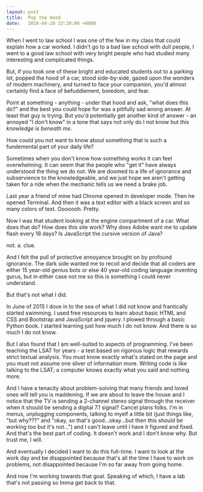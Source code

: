 ```yaml
---
layout: post
title:  Pop the Hood
date:   2016-04-28 23:20:06 +0000
---
```



When I went to law school I was one of the few in my class that could explain how a car worked. I didn't go to a bad law school with dull people, I went to a good law school with very bright people who had studied many interesting and complicated things. 

But, if you took one of these bright and educated students out to a parking lot, popped the hood of a car, stood side-by-side, gazed upon the wonders of modern machinery, and turned to face your companion, you'd almost certainly find a face of befuddlement, boredom, and fear.  

Point at something - anything - under that hood and ask, "what does this do?" and the best you could hope for was a pitifully sad wrong answer. At least that guy is trying. But you'd potentially get another kind of answer - an annoyed "I don't know" in a tone that says not only do I not know but *this knowledge is beneath me*.  

How could you not want to know about something that is such a fundemental part of your daily life? 

Sometimes when you don't know how something works it can feel overwhelming. It can seem that the people who "get it" have always understood the thing we do not. We are doomed to a life of ignorance and subservience to the knowledgeable, and we just hope we aren't getting taken for a ride when the mechanic tells us we need a brake job.

Last year a friend of mine had Chrome opened in developer mode. Then he opened Terminal. And then it was a text editor with a black screen and so many colors of text. Ooooooh. Pretty.

Now I was that student looking at the engine compartment of a car. What does that do? How does this site work? Why does Adobe want me to update flash every 18 days? Is JavaScript the cursive version of Java? 

not.  a.  clue.  

And I felt the pull of protective annoyance brought on by profound ignorance. The dark side wanted me to recoil and decide that all coders are either 15 year-old genius bots or else 40 year-old coding language inventing gurus, but in either case not me so this is something I could never understand.

But that's not what I did.  

In June of 2015 I dove in to the sea of what I did not know and frantically started swimming.  I used free resources to learn about basic HTML and CSS and Bootstrap and JavaScript and jquery. I plowed through a basic Python book. I started learning just how much I do not know. And there is so much I do not know. 

But I also found that I am well-suited to aspects of programming. I've been teaching the LSAT for years - a test based on rigorous logic that rewards strict textual analysis. You must know exactly what's stated on the page and you must not assume one sliver of information more. Writing code is like talking to the LSAT; a computer knows exactly what you said and nothing more. 

And I have a tenacity about problem-solving that many friends and loved ones will tell you is maddening. If we are about to leave the house and I notice that the TV is sending a 2-channel stereo signal through the receiver when it should be sending a digital 7.1 signal? Cancel plans folks. I'm in menus, unplugging components, talking to myelf a little bit (just things like, "but why???" and "okay, so that's good...okay...but then this should be working too but it's not...") and I can't leave until I have it figured and fixed. And that's the best part of coding. It doesn't work and I don't know why. But trust me, I will.

And eventually I decided I want to do this full-time. I want to look at the work day and be disappointed because that's all the time I have to work on problems, not disappointed because I'm so far away from going home.

And now I'm working towards that goal.  Speaking of which, I have a lab that's not passing so Imma get back to that.


